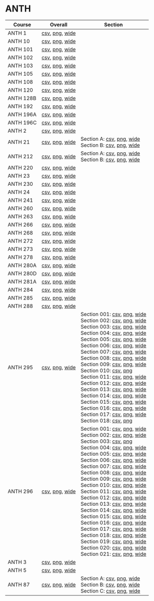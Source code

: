 # ANTH

| Course | Overall | Section |
| ------ | ------- | ------- |
| ANTH 1 | [csv](https://github.com/UCSD-Historical-Enrollment-Data/2024Fall/blob/main/overall/ANTH%201.csv), [png](https://raw.githubusercontent.com/UCSD-Historical-Enrollment-Data/2024Fall/main/plot_overall/ANTH%201.png), [wide](https://raw.githubusercontent.com/UCSD-Historical-Enrollment-Data/2024Fall/main/plot_overall_wide/ANTH%201.png) |  |
| ANTH 10 | [csv](https://github.com/UCSD-Historical-Enrollment-Data/2024Fall/blob/main/overall/ANTH%2010.csv), [png](https://raw.githubusercontent.com/UCSD-Historical-Enrollment-Data/2024Fall/main/plot_overall/ANTH%2010.png), [wide](https://raw.githubusercontent.com/UCSD-Historical-Enrollment-Data/2024Fall/main/plot_overall_wide/ANTH%2010.png) |  |
| ANTH 101 | [csv](https://github.com/UCSD-Historical-Enrollment-Data/2024Fall/blob/main/overall/ANTH%20101.csv), [png](https://raw.githubusercontent.com/UCSD-Historical-Enrollment-Data/2024Fall/main/plot_overall/ANTH%20101.png), [wide](https://raw.githubusercontent.com/UCSD-Historical-Enrollment-Data/2024Fall/main/plot_overall_wide/ANTH%20101.png) |  |
| ANTH 102 | [csv](https://github.com/UCSD-Historical-Enrollment-Data/2024Fall/blob/main/overall/ANTH%20102.csv), [png](https://raw.githubusercontent.com/UCSD-Historical-Enrollment-Data/2024Fall/main/plot_overall/ANTH%20102.png), [wide](https://raw.githubusercontent.com/UCSD-Historical-Enrollment-Data/2024Fall/main/plot_overall_wide/ANTH%20102.png) |  |
| ANTH 103 | [csv](https://github.com/UCSD-Historical-Enrollment-Data/2024Fall/blob/main/overall/ANTH%20103.csv), [png](https://raw.githubusercontent.com/UCSD-Historical-Enrollment-Data/2024Fall/main/plot_overall/ANTH%20103.png), [wide](https://raw.githubusercontent.com/UCSD-Historical-Enrollment-Data/2024Fall/main/plot_overall_wide/ANTH%20103.png) |  |
| ANTH 105 | [csv](https://github.com/UCSD-Historical-Enrollment-Data/2024Fall/blob/main/overall/ANTH%20105.csv), [png](https://raw.githubusercontent.com/UCSD-Historical-Enrollment-Data/2024Fall/main/plot_overall/ANTH%20105.png), [wide](https://raw.githubusercontent.com/UCSD-Historical-Enrollment-Data/2024Fall/main/plot_overall_wide/ANTH%20105.png) |  |
| ANTH 108 | [csv](https://github.com/UCSD-Historical-Enrollment-Data/2024Fall/blob/main/overall/ANTH%20108.csv), [png](https://raw.githubusercontent.com/UCSD-Historical-Enrollment-Data/2024Fall/main/plot_overall/ANTH%20108.png), [wide](https://raw.githubusercontent.com/UCSD-Historical-Enrollment-Data/2024Fall/main/plot_overall_wide/ANTH%20108.png) |  |
| ANTH 120 | [csv](https://github.com/UCSD-Historical-Enrollment-Data/2024Fall/blob/main/overall/ANTH%20120.csv), [png](https://raw.githubusercontent.com/UCSD-Historical-Enrollment-Data/2024Fall/main/plot_overall/ANTH%20120.png), [wide](https://raw.githubusercontent.com/UCSD-Historical-Enrollment-Data/2024Fall/main/plot_overall_wide/ANTH%20120.png) |  |
| ANTH 128B | [csv](https://github.com/UCSD-Historical-Enrollment-Data/2024Fall/blob/main/overall/ANTH%20128B.csv), [png](https://raw.githubusercontent.com/UCSD-Historical-Enrollment-Data/2024Fall/main/plot_overall/ANTH%20128B.png), [wide](https://raw.githubusercontent.com/UCSD-Historical-Enrollment-Data/2024Fall/main/plot_overall_wide/ANTH%20128B.png) |  |
| ANTH 192 | [csv](https://github.com/UCSD-Historical-Enrollment-Data/2024Fall/blob/main/overall/ANTH%20192.csv), [png](https://raw.githubusercontent.com/UCSD-Historical-Enrollment-Data/2024Fall/main/plot_overall/ANTH%20192.png), [wide](https://raw.githubusercontent.com/UCSD-Historical-Enrollment-Data/2024Fall/main/plot_overall_wide/ANTH%20192.png) |  |
| ANTH 196A | [csv](https://github.com/UCSD-Historical-Enrollment-Data/2024Fall/blob/main/overall/ANTH%20196A.csv), [png](https://raw.githubusercontent.com/UCSD-Historical-Enrollment-Data/2024Fall/main/plot_overall/ANTH%20196A.png), [wide](https://raw.githubusercontent.com/UCSD-Historical-Enrollment-Data/2024Fall/main/plot_overall_wide/ANTH%20196A.png) |  |
| ANTH 196C | [csv](https://github.com/UCSD-Historical-Enrollment-Data/2024Fall/blob/main/overall/ANTH%20196C.csv), [png](https://raw.githubusercontent.com/UCSD-Historical-Enrollment-Data/2024Fall/main/plot_overall/ANTH%20196C.png), [wide](https://raw.githubusercontent.com/UCSD-Historical-Enrollment-Data/2024Fall/main/plot_overall_wide/ANTH%20196C.png) |  |
| ANTH 2 | [csv](https://github.com/UCSD-Historical-Enrollment-Data/2024Fall/blob/main/overall/ANTH%202.csv), [png](https://raw.githubusercontent.com/UCSD-Historical-Enrollment-Data/2024Fall/main/plot_overall/ANTH%202.png), [wide](https://raw.githubusercontent.com/UCSD-Historical-Enrollment-Data/2024Fall/main/plot_overall_wide/ANTH%202.png) |  |
| ANTH 21 | [csv](https://github.com/UCSD-Historical-Enrollment-Data/2024Fall/blob/main/overall/ANTH%2021.csv), [png](https://raw.githubusercontent.com/UCSD-Historical-Enrollment-Data/2024Fall/main/plot_overall/ANTH%2021.png), [wide](https://raw.githubusercontent.com/UCSD-Historical-Enrollment-Data/2024Fall/main/plot_overall_wide/ANTH%2021.png) | Section A: [csv](https://github.com/UCSD-Historical-Enrollment-Data/2024Fall/blob/main/section/ANTH%2021_A.csv), [png](https://raw.githubusercontent.com/UCSD-Historical-Enrollment-Data/2024Fall/main/plot_section/ANTH%2021_A.png), [wide](https://raw.githubusercontent.com/UCSD-Historical-Enrollment-Data/2024Fall/main/plot_section_wide/ANTH%2021_A.png)<br>Section B: [csv](https://github.com/UCSD-Historical-Enrollment-Data/2024Fall/blob/main/section/ANTH%2021_B.csv), [png](https://raw.githubusercontent.com/UCSD-Historical-Enrollment-Data/2024Fall/main/plot_section/ANTH%2021_B.png), [wide](https://raw.githubusercontent.com/UCSD-Historical-Enrollment-Data/2024Fall/main/plot_section_wide/ANTH%2021_B.png) |
| ANTH 212 | [csv](https://github.com/UCSD-Historical-Enrollment-Data/2024Fall/blob/main/overall/ANTH%20212.csv), [png](https://raw.githubusercontent.com/UCSD-Historical-Enrollment-Data/2024Fall/main/plot_overall/ANTH%20212.png), [wide](https://raw.githubusercontent.com/UCSD-Historical-Enrollment-Data/2024Fall/main/plot_overall_wide/ANTH%20212.png) | Section A: [csv](https://github.com/UCSD-Historical-Enrollment-Data/2024Fall/blob/main/section/ANTH%20212_A.csv), [png](https://raw.githubusercontent.com/UCSD-Historical-Enrollment-Data/2024Fall/main/plot_section/ANTH%20212_A.png), [wide](https://raw.githubusercontent.com/UCSD-Historical-Enrollment-Data/2024Fall/main/plot_section_wide/ANTH%20212_A.png)<br>Section B: [csv](https://github.com/UCSD-Historical-Enrollment-Data/2024Fall/blob/main/section/ANTH%20212_B.csv), [png](https://raw.githubusercontent.com/UCSD-Historical-Enrollment-Data/2024Fall/main/plot_section/ANTH%20212_B.png), [wide](https://raw.githubusercontent.com/UCSD-Historical-Enrollment-Data/2024Fall/main/plot_section_wide/ANTH%20212_B.png) |
| ANTH 220 | [csv](https://github.com/UCSD-Historical-Enrollment-Data/2024Fall/blob/main/overall/ANTH%20220.csv), [png](https://raw.githubusercontent.com/UCSD-Historical-Enrollment-Data/2024Fall/main/plot_overall/ANTH%20220.png), [wide](https://raw.githubusercontent.com/UCSD-Historical-Enrollment-Data/2024Fall/main/plot_overall_wide/ANTH%20220.png) |  |
| ANTH 23 | [csv](https://github.com/UCSD-Historical-Enrollment-Data/2024Fall/blob/main/overall/ANTH%2023.csv), [png](https://raw.githubusercontent.com/UCSD-Historical-Enrollment-Data/2024Fall/main/plot_overall/ANTH%2023.png), [wide](https://raw.githubusercontent.com/UCSD-Historical-Enrollment-Data/2024Fall/main/plot_overall_wide/ANTH%2023.png) |  |
| ANTH 230 | [csv](https://github.com/UCSD-Historical-Enrollment-Data/2024Fall/blob/main/overall/ANTH%20230.csv), [png](https://raw.githubusercontent.com/UCSD-Historical-Enrollment-Data/2024Fall/main/plot_overall/ANTH%20230.png), [wide](https://raw.githubusercontent.com/UCSD-Historical-Enrollment-Data/2024Fall/main/plot_overall_wide/ANTH%20230.png) |  |
| ANTH 24 | [csv](https://github.com/UCSD-Historical-Enrollment-Data/2024Fall/blob/main/overall/ANTH%2024.csv), [png](https://raw.githubusercontent.com/UCSD-Historical-Enrollment-Data/2024Fall/main/plot_overall/ANTH%2024.png), [wide](https://raw.githubusercontent.com/UCSD-Historical-Enrollment-Data/2024Fall/main/plot_overall_wide/ANTH%2024.png) |  |
| ANTH 241 | [csv](https://github.com/UCSD-Historical-Enrollment-Data/2024Fall/blob/main/overall/ANTH%20241.csv), [png](https://raw.githubusercontent.com/UCSD-Historical-Enrollment-Data/2024Fall/main/plot_overall/ANTH%20241.png), [wide](https://raw.githubusercontent.com/UCSD-Historical-Enrollment-Data/2024Fall/main/plot_overall_wide/ANTH%20241.png) |  |
| ANTH 260 | [csv](https://github.com/UCSD-Historical-Enrollment-Data/2024Fall/blob/main/overall/ANTH%20260.csv), [png](https://raw.githubusercontent.com/UCSD-Historical-Enrollment-Data/2024Fall/main/plot_overall/ANTH%20260.png), [wide](https://raw.githubusercontent.com/UCSD-Historical-Enrollment-Data/2024Fall/main/plot_overall_wide/ANTH%20260.png) |  |
| ANTH 263 | [csv](https://github.com/UCSD-Historical-Enrollment-Data/2024Fall/blob/main/overall/ANTH%20263.csv), [png](https://raw.githubusercontent.com/UCSD-Historical-Enrollment-Data/2024Fall/main/plot_overall/ANTH%20263.png), [wide](https://raw.githubusercontent.com/UCSD-Historical-Enrollment-Data/2024Fall/main/plot_overall_wide/ANTH%20263.png) |  |
| ANTH 266 | [csv](https://github.com/UCSD-Historical-Enrollment-Data/2024Fall/blob/main/overall/ANTH%20266.csv), [png](https://raw.githubusercontent.com/UCSD-Historical-Enrollment-Data/2024Fall/main/plot_overall/ANTH%20266.png), [wide](https://raw.githubusercontent.com/UCSD-Historical-Enrollment-Data/2024Fall/main/plot_overall_wide/ANTH%20266.png) |  |
| ANTH 268 | [csv](https://github.com/UCSD-Historical-Enrollment-Data/2024Fall/blob/main/overall/ANTH%20268.csv), [png](https://raw.githubusercontent.com/UCSD-Historical-Enrollment-Data/2024Fall/main/plot_overall/ANTH%20268.png), [wide](https://raw.githubusercontent.com/UCSD-Historical-Enrollment-Data/2024Fall/main/plot_overall_wide/ANTH%20268.png) |  |
| ANTH 272 | [csv](https://github.com/UCSD-Historical-Enrollment-Data/2024Fall/blob/main/overall/ANTH%20272.csv), [png](https://raw.githubusercontent.com/UCSD-Historical-Enrollment-Data/2024Fall/main/plot_overall/ANTH%20272.png), [wide](https://raw.githubusercontent.com/UCSD-Historical-Enrollment-Data/2024Fall/main/plot_overall_wide/ANTH%20272.png) |  |
| ANTH 273 | [csv](https://github.com/UCSD-Historical-Enrollment-Data/2024Fall/blob/main/overall/ANTH%20273.csv), [png](https://raw.githubusercontent.com/UCSD-Historical-Enrollment-Data/2024Fall/main/plot_overall/ANTH%20273.png), [wide](https://raw.githubusercontent.com/UCSD-Historical-Enrollment-Data/2024Fall/main/plot_overall_wide/ANTH%20273.png) |  |
| ANTH 278 | [csv](https://github.com/UCSD-Historical-Enrollment-Data/2024Fall/blob/main/overall/ANTH%20278.csv), [png](https://raw.githubusercontent.com/UCSD-Historical-Enrollment-Data/2024Fall/main/plot_overall/ANTH%20278.png), [wide](https://raw.githubusercontent.com/UCSD-Historical-Enrollment-Data/2024Fall/main/plot_overall_wide/ANTH%20278.png) |  |
| ANTH 280A | [csv](https://github.com/UCSD-Historical-Enrollment-Data/2024Fall/blob/main/overall/ANTH%20280A.csv), [png](https://raw.githubusercontent.com/UCSD-Historical-Enrollment-Data/2024Fall/main/plot_overall/ANTH%20280A.png), [wide](https://raw.githubusercontent.com/UCSD-Historical-Enrollment-Data/2024Fall/main/plot_overall_wide/ANTH%20280A.png) |  |
| ANTH 280D | [csv](https://github.com/UCSD-Historical-Enrollment-Data/2024Fall/blob/main/overall/ANTH%20280D.csv), [png](https://raw.githubusercontent.com/UCSD-Historical-Enrollment-Data/2024Fall/main/plot_overall/ANTH%20280D.png), [wide](https://raw.githubusercontent.com/UCSD-Historical-Enrollment-Data/2024Fall/main/plot_overall_wide/ANTH%20280D.png) |  |
| ANTH 281A | [csv](https://github.com/UCSD-Historical-Enrollment-Data/2024Fall/blob/main/overall/ANTH%20281A.csv), [png](https://raw.githubusercontent.com/UCSD-Historical-Enrollment-Data/2024Fall/main/plot_overall/ANTH%20281A.png), [wide](https://raw.githubusercontent.com/UCSD-Historical-Enrollment-Data/2024Fall/main/plot_overall_wide/ANTH%20281A.png) |  |
| ANTH 284 | [csv](https://github.com/UCSD-Historical-Enrollment-Data/2024Fall/blob/main/overall/ANTH%20284.csv), [png](https://raw.githubusercontent.com/UCSD-Historical-Enrollment-Data/2024Fall/main/plot_overall/ANTH%20284.png), [wide](https://raw.githubusercontent.com/UCSD-Historical-Enrollment-Data/2024Fall/main/plot_overall_wide/ANTH%20284.png) |  |
| ANTH 285 | [csv](https://github.com/UCSD-Historical-Enrollment-Data/2024Fall/blob/main/overall/ANTH%20285.csv), [png](https://raw.githubusercontent.com/UCSD-Historical-Enrollment-Data/2024Fall/main/plot_overall/ANTH%20285.png), [wide](https://raw.githubusercontent.com/UCSD-Historical-Enrollment-Data/2024Fall/main/plot_overall_wide/ANTH%20285.png) |  |
| ANTH 288 | [csv](https://github.com/UCSD-Historical-Enrollment-Data/2024Fall/blob/main/overall/ANTH%20288.csv), [png](https://raw.githubusercontent.com/UCSD-Historical-Enrollment-Data/2024Fall/main/plot_overall/ANTH%20288.png), [wide](https://raw.githubusercontent.com/UCSD-Historical-Enrollment-Data/2024Fall/main/plot_overall_wide/ANTH%20288.png) |  |
| ANTH 295 | [csv](https://github.com/UCSD-Historical-Enrollment-Data/2024Fall/blob/main/overall/ANTH%20295.csv), [png](https://raw.githubusercontent.com/UCSD-Historical-Enrollment-Data/2024Fall/main/plot_overall/ANTH%20295.png), [wide](https://raw.githubusercontent.com/UCSD-Historical-Enrollment-Data/2024Fall/main/plot_overall_wide/ANTH%20295.png) | Section 001: [csv](https://github.com/UCSD-Historical-Enrollment-Data/2024Fall/blob/main/section/ANTH%20295_001.csv), [png](https://raw.githubusercontent.com/UCSD-Historical-Enrollment-Data/2024Fall/main/plot_section/ANTH%20295_001.png), [wide](https://raw.githubusercontent.com/UCSD-Historical-Enrollment-Data/2024Fall/main/plot_section_wide/ANTH%20295_001.png)<br>Section 002: [csv](https://github.com/UCSD-Historical-Enrollment-Data/2024Fall/blob/main/section/ANTH%20295_002.csv), [png](https://raw.githubusercontent.com/UCSD-Historical-Enrollment-Data/2024Fall/main/plot_section/ANTH%20295_002.png), [wide](https://raw.githubusercontent.com/UCSD-Historical-Enrollment-Data/2024Fall/main/plot_section_wide/ANTH%20295_002.png)<br>Section 003: [csv](https://github.com/UCSD-Historical-Enrollment-Data/2024Fall/blob/main/section/ANTH%20295_003.csv), [png](https://raw.githubusercontent.com/UCSD-Historical-Enrollment-Data/2024Fall/main/plot_section/ANTH%20295_003.png), [wide](https://raw.githubusercontent.com/UCSD-Historical-Enrollment-Data/2024Fall/main/plot_section_wide/ANTH%20295_003.png)<br>Section 004: [csv](https://github.com/UCSD-Historical-Enrollment-Data/2024Fall/blob/main/section/ANTH%20295_004.csv), [png](https://raw.githubusercontent.com/UCSD-Historical-Enrollment-Data/2024Fall/main/plot_section/ANTH%20295_004.png), [wide](https://raw.githubusercontent.com/UCSD-Historical-Enrollment-Data/2024Fall/main/plot_section_wide/ANTH%20295_004.png)<br>Section 005: [csv](https://github.com/UCSD-Historical-Enrollment-Data/2024Fall/blob/main/section/ANTH%20295_005.csv), [png](https://raw.githubusercontent.com/UCSD-Historical-Enrollment-Data/2024Fall/main/plot_section/ANTH%20295_005.png), [wide](https://raw.githubusercontent.com/UCSD-Historical-Enrollment-Data/2024Fall/main/plot_section_wide/ANTH%20295_005.png)<br>Section 006: [csv](https://github.com/UCSD-Historical-Enrollment-Data/2024Fall/blob/main/section/ANTH%20295_006.csv), [png](https://raw.githubusercontent.com/UCSD-Historical-Enrollment-Data/2024Fall/main/plot_section/ANTH%20295_006.png), [wide](https://raw.githubusercontent.com/UCSD-Historical-Enrollment-Data/2024Fall/main/plot_section_wide/ANTH%20295_006.png)<br>Section 007: [csv](https://github.com/UCSD-Historical-Enrollment-Data/2024Fall/blob/main/section/ANTH%20295_007.csv), [png](https://raw.githubusercontent.com/UCSD-Historical-Enrollment-Data/2024Fall/main/plot_section/ANTH%20295_007.png), [wide](https://raw.githubusercontent.com/UCSD-Historical-Enrollment-Data/2024Fall/main/plot_section_wide/ANTH%20295_007.png)<br>Section 008: [csv](https://github.com/UCSD-Historical-Enrollment-Data/2024Fall/blob/main/section/ANTH%20295_008.csv), [png](https://raw.githubusercontent.com/UCSD-Historical-Enrollment-Data/2024Fall/main/plot_section/ANTH%20295_008.png), [wide](https://raw.githubusercontent.com/UCSD-Historical-Enrollment-Data/2024Fall/main/plot_section_wide/ANTH%20295_008.png)<br>Section 009: [csv](https://github.com/UCSD-Historical-Enrollment-Data/2024Fall/blob/main/section/ANTH%20295_009.csv), [png](https://raw.githubusercontent.com/UCSD-Historical-Enrollment-Data/2024Fall/main/plot_section/ANTH%20295_009.png), [wide](https://raw.githubusercontent.com/UCSD-Historical-Enrollment-Data/2024Fall/main/plot_section_wide/ANTH%20295_009.png)<br>Section 010: [csv](https://github.com/UCSD-Historical-Enrollment-Data/2024Fall/blob/main/section/ANTH%20295_010.csv), [png](https://raw.githubusercontent.com/UCSD-Historical-Enrollment-Data/2024Fall/main/plot_section/ANTH%20295_010.png)<br>Section 011: [csv](https://github.com/UCSD-Historical-Enrollment-Data/2024Fall/blob/main/section/ANTH%20295_011.csv), [png](https://raw.githubusercontent.com/UCSD-Historical-Enrollment-Data/2024Fall/main/plot_section/ANTH%20295_011.png), [wide](https://raw.githubusercontent.com/UCSD-Historical-Enrollment-Data/2024Fall/main/plot_section_wide/ANTH%20295_011.png)<br>Section 012: [csv](https://github.com/UCSD-Historical-Enrollment-Data/2024Fall/blob/main/section/ANTH%20295_012.csv), [png](https://raw.githubusercontent.com/UCSD-Historical-Enrollment-Data/2024Fall/main/plot_section/ANTH%20295_012.png), [wide](https://raw.githubusercontent.com/UCSD-Historical-Enrollment-Data/2024Fall/main/plot_section_wide/ANTH%20295_012.png)<br>Section 013: [csv](https://github.com/UCSD-Historical-Enrollment-Data/2024Fall/blob/main/section/ANTH%20295_013.csv), [png](https://raw.githubusercontent.com/UCSD-Historical-Enrollment-Data/2024Fall/main/plot_section/ANTH%20295_013.png), [wide](https://raw.githubusercontent.com/UCSD-Historical-Enrollment-Data/2024Fall/main/plot_section_wide/ANTH%20295_013.png)<br>Section 014: [csv](https://github.com/UCSD-Historical-Enrollment-Data/2024Fall/blob/main/section/ANTH%20295_014.csv), [png](https://raw.githubusercontent.com/UCSD-Historical-Enrollment-Data/2024Fall/main/plot_section/ANTH%20295_014.png), [wide](https://raw.githubusercontent.com/UCSD-Historical-Enrollment-Data/2024Fall/main/plot_section_wide/ANTH%20295_014.png)<br>Section 015: [csv](https://github.com/UCSD-Historical-Enrollment-Data/2024Fall/blob/main/section/ANTH%20295_015.csv), [png](https://raw.githubusercontent.com/UCSD-Historical-Enrollment-Data/2024Fall/main/plot_section/ANTH%20295_015.png), [wide](https://raw.githubusercontent.com/UCSD-Historical-Enrollment-Data/2024Fall/main/plot_section_wide/ANTH%20295_015.png)<br>Section 016: [csv](https://github.com/UCSD-Historical-Enrollment-Data/2024Fall/blob/main/section/ANTH%20295_016.csv), [png](https://raw.githubusercontent.com/UCSD-Historical-Enrollment-Data/2024Fall/main/plot_section/ANTH%20295_016.png), [wide](https://raw.githubusercontent.com/UCSD-Historical-Enrollment-Data/2024Fall/main/plot_section_wide/ANTH%20295_016.png)<br>Section 017: [csv](https://github.com/UCSD-Historical-Enrollment-Data/2024Fall/blob/main/section/ANTH%20295_017.csv), [png](https://raw.githubusercontent.com/UCSD-Historical-Enrollment-Data/2024Fall/main/plot_section/ANTH%20295_017.png), [wide](https://raw.githubusercontent.com/UCSD-Historical-Enrollment-Data/2024Fall/main/plot_section_wide/ANTH%20295_017.png)<br>Section 018: [csv](https://github.com/UCSD-Historical-Enrollment-Data/2024Fall/blob/main/section/ANTH%20295_018.csv), [png](https://raw.githubusercontent.com/UCSD-Historical-Enrollment-Data/2024Fall/main/plot_section/ANTH%20295_018.png) |
| ANTH 296 | [csv](https://github.com/UCSD-Historical-Enrollment-Data/2024Fall/blob/main/overall/ANTH%20296.csv), [png](https://raw.githubusercontent.com/UCSD-Historical-Enrollment-Data/2024Fall/main/plot_overall/ANTH%20296.png), [wide](https://raw.githubusercontent.com/UCSD-Historical-Enrollment-Data/2024Fall/main/plot_overall_wide/ANTH%20296.png) | Section 001: [csv](https://github.com/UCSD-Historical-Enrollment-Data/2024Fall/blob/main/section/ANTH%20296_001.csv), [png](https://raw.githubusercontent.com/UCSD-Historical-Enrollment-Data/2024Fall/main/plot_section/ANTH%20296_001.png), [wide](https://raw.githubusercontent.com/UCSD-Historical-Enrollment-Data/2024Fall/main/plot_section_wide/ANTH%20296_001.png)<br>Section 002: [csv](https://github.com/UCSD-Historical-Enrollment-Data/2024Fall/blob/main/section/ANTH%20296_002.csv), [png](https://raw.githubusercontent.com/UCSD-Historical-Enrollment-Data/2024Fall/main/plot_section/ANTH%20296_002.png), [wide](https://raw.githubusercontent.com/UCSD-Historical-Enrollment-Data/2024Fall/main/plot_section_wide/ANTH%20296_002.png)<br>Section 003: [csv](https://github.com/UCSD-Historical-Enrollment-Data/2024Fall/blob/main/section/ANTH%20296_003.csv), [png](https://raw.githubusercontent.com/UCSD-Historical-Enrollment-Data/2024Fall/main/plot_section/ANTH%20296_003.png)<br>Section 004: [csv](https://github.com/UCSD-Historical-Enrollment-Data/2024Fall/blob/main/section/ANTH%20296_004.csv), [png](https://raw.githubusercontent.com/UCSD-Historical-Enrollment-Data/2024Fall/main/plot_section/ANTH%20296_004.png), [wide](https://raw.githubusercontent.com/UCSD-Historical-Enrollment-Data/2024Fall/main/plot_section_wide/ANTH%20296_004.png)<br>Section 005: [csv](https://github.com/UCSD-Historical-Enrollment-Data/2024Fall/blob/main/section/ANTH%20296_005.csv), [png](https://raw.githubusercontent.com/UCSD-Historical-Enrollment-Data/2024Fall/main/plot_section/ANTH%20296_005.png), [wide](https://raw.githubusercontent.com/UCSD-Historical-Enrollment-Data/2024Fall/main/plot_section_wide/ANTH%20296_005.png)<br>Section 006: [csv](https://github.com/UCSD-Historical-Enrollment-Data/2024Fall/blob/main/section/ANTH%20296_006.csv), [png](https://raw.githubusercontent.com/UCSD-Historical-Enrollment-Data/2024Fall/main/plot_section/ANTH%20296_006.png), [wide](https://raw.githubusercontent.com/UCSD-Historical-Enrollment-Data/2024Fall/main/plot_section_wide/ANTH%20296_006.png)<br>Section 007: [csv](https://github.com/UCSD-Historical-Enrollment-Data/2024Fall/blob/main/section/ANTH%20296_007.csv), [png](https://raw.githubusercontent.com/UCSD-Historical-Enrollment-Data/2024Fall/main/plot_section/ANTH%20296_007.png), [wide](https://raw.githubusercontent.com/UCSD-Historical-Enrollment-Data/2024Fall/main/plot_section_wide/ANTH%20296_007.png)<br>Section 008: [csv](https://github.com/UCSD-Historical-Enrollment-Data/2024Fall/blob/main/section/ANTH%20296_008.csv), [png](https://raw.githubusercontent.com/UCSD-Historical-Enrollment-Data/2024Fall/main/plot_section/ANTH%20296_008.png), [wide](https://raw.githubusercontent.com/UCSD-Historical-Enrollment-Data/2024Fall/main/plot_section_wide/ANTH%20296_008.png)<br>Section 009: [csv](https://github.com/UCSD-Historical-Enrollment-Data/2024Fall/blob/main/section/ANTH%20296_009.csv), [png](https://raw.githubusercontent.com/UCSD-Historical-Enrollment-Data/2024Fall/main/plot_section/ANTH%20296_009.png), [wide](https://raw.githubusercontent.com/UCSD-Historical-Enrollment-Data/2024Fall/main/plot_section_wide/ANTH%20296_009.png)<br>Section 010: [csv](https://github.com/UCSD-Historical-Enrollment-Data/2024Fall/blob/main/section/ANTH%20296_010.csv), [png](https://raw.githubusercontent.com/UCSD-Historical-Enrollment-Data/2024Fall/main/plot_section/ANTH%20296_010.png), [wide](https://raw.githubusercontent.com/UCSD-Historical-Enrollment-Data/2024Fall/main/plot_section_wide/ANTH%20296_010.png)<br>Section 011: [csv](https://github.com/UCSD-Historical-Enrollment-Data/2024Fall/blob/main/section/ANTH%20296_011.csv), [png](https://raw.githubusercontent.com/UCSD-Historical-Enrollment-Data/2024Fall/main/plot_section/ANTH%20296_011.png), [wide](https://raw.githubusercontent.com/UCSD-Historical-Enrollment-Data/2024Fall/main/plot_section_wide/ANTH%20296_011.png)<br>Section 012: [csv](https://github.com/UCSD-Historical-Enrollment-Data/2024Fall/blob/main/section/ANTH%20296_012.csv), [png](https://raw.githubusercontent.com/UCSD-Historical-Enrollment-Data/2024Fall/main/plot_section/ANTH%20296_012.png), [wide](https://raw.githubusercontent.com/UCSD-Historical-Enrollment-Data/2024Fall/main/plot_section_wide/ANTH%20296_012.png)<br>Section 013: [csv](https://github.com/UCSD-Historical-Enrollment-Data/2024Fall/blob/main/section/ANTH%20296_013.csv), [png](https://raw.githubusercontent.com/UCSD-Historical-Enrollment-Data/2024Fall/main/plot_section/ANTH%20296_013.png), [wide](https://raw.githubusercontent.com/UCSD-Historical-Enrollment-Data/2024Fall/main/plot_section_wide/ANTH%20296_013.png)<br>Section 014: [csv](https://github.com/UCSD-Historical-Enrollment-Data/2024Fall/blob/main/section/ANTH%20296_014.csv), [png](https://raw.githubusercontent.com/UCSD-Historical-Enrollment-Data/2024Fall/main/plot_section/ANTH%20296_014.png), [wide](https://raw.githubusercontent.com/UCSD-Historical-Enrollment-Data/2024Fall/main/plot_section_wide/ANTH%20296_014.png)<br>Section 015: [csv](https://github.com/UCSD-Historical-Enrollment-Data/2024Fall/blob/main/section/ANTH%20296_015.csv), [png](https://raw.githubusercontent.com/UCSD-Historical-Enrollment-Data/2024Fall/main/plot_section/ANTH%20296_015.png), [wide](https://raw.githubusercontent.com/UCSD-Historical-Enrollment-Data/2024Fall/main/plot_section_wide/ANTH%20296_015.png)<br>Section 016: [csv](https://github.com/UCSD-Historical-Enrollment-Data/2024Fall/blob/main/section/ANTH%20296_016.csv), [png](https://raw.githubusercontent.com/UCSD-Historical-Enrollment-Data/2024Fall/main/plot_section/ANTH%20296_016.png), [wide](https://raw.githubusercontent.com/UCSD-Historical-Enrollment-Data/2024Fall/main/plot_section_wide/ANTH%20296_016.png)<br>Section 017: [csv](https://github.com/UCSD-Historical-Enrollment-Data/2024Fall/blob/main/section/ANTH%20296_017.csv), [png](https://raw.githubusercontent.com/UCSD-Historical-Enrollment-Data/2024Fall/main/plot_section/ANTH%20296_017.png), [wide](https://raw.githubusercontent.com/UCSD-Historical-Enrollment-Data/2024Fall/main/plot_section_wide/ANTH%20296_017.png)<br>Section 018: [csv](https://github.com/UCSD-Historical-Enrollment-Data/2024Fall/blob/main/section/ANTH%20296_018.csv), [png](https://raw.githubusercontent.com/UCSD-Historical-Enrollment-Data/2024Fall/main/plot_section/ANTH%20296_018.png), [wide](https://raw.githubusercontent.com/UCSD-Historical-Enrollment-Data/2024Fall/main/plot_section_wide/ANTH%20296_018.png)<br>Section 019: [csv](https://github.com/UCSD-Historical-Enrollment-Data/2024Fall/blob/main/section/ANTH%20296_019.csv), [png](https://raw.githubusercontent.com/UCSD-Historical-Enrollment-Data/2024Fall/main/plot_section/ANTH%20296_019.png), [wide](https://raw.githubusercontent.com/UCSD-Historical-Enrollment-Data/2024Fall/main/plot_section_wide/ANTH%20296_019.png)<br>Section 020: [csv](https://github.com/UCSD-Historical-Enrollment-Data/2024Fall/blob/main/section/ANTH%20296_020.csv), [png](https://raw.githubusercontent.com/UCSD-Historical-Enrollment-Data/2024Fall/main/plot_section/ANTH%20296_020.png), [wide](https://raw.githubusercontent.com/UCSD-Historical-Enrollment-Data/2024Fall/main/plot_section_wide/ANTH%20296_020.png)<br>Section 021: [csv](https://github.com/UCSD-Historical-Enrollment-Data/2024Fall/blob/main/section/ANTH%20296_021.csv), [png](https://raw.githubusercontent.com/UCSD-Historical-Enrollment-Data/2024Fall/main/plot_section/ANTH%20296_021.png), [wide](https://raw.githubusercontent.com/UCSD-Historical-Enrollment-Data/2024Fall/main/plot_section_wide/ANTH%20296_021.png) |
| ANTH 3 | [csv](https://github.com/UCSD-Historical-Enrollment-Data/2024Fall/blob/main/overall/ANTH%203.csv), [png](https://raw.githubusercontent.com/UCSD-Historical-Enrollment-Data/2024Fall/main/plot_overall/ANTH%203.png), [wide](https://raw.githubusercontent.com/UCSD-Historical-Enrollment-Data/2024Fall/main/plot_overall_wide/ANTH%203.png) |  |
| ANTH 5 | [csv](https://github.com/UCSD-Historical-Enrollment-Data/2024Fall/blob/main/overall/ANTH%205.csv), [png](https://raw.githubusercontent.com/UCSD-Historical-Enrollment-Data/2024Fall/main/plot_overall/ANTH%205.png), [wide](https://raw.githubusercontent.com/UCSD-Historical-Enrollment-Data/2024Fall/main/plot_overall_wide/ANTH%205.png) |  |
| ANTH 87 | [csv](https://github.com/UCSD-Historical-Enrollment-Data/2024Fall/blob/main/overall/ANTH%2087.csv), [png](https://raw.githubusercontent.com/UCSD-Historical-Enrollment-Data/2024Fall/main/plot_overall/ANTH%2087.png), [wide](https://raw.githubusercontent.com/UCSD-Historical-Enrollment-Data/2024Fall/main/plot_overall_wide/ANTH%2087.png) | Section A: [csv](https://github.com/UCSD-Historical-Enrollment-Data/2024Fall/blob/main/section/ANTH%2087_A.csv), [png](https://raw.githubusercontent.com/UCSD-Historical-Enrollment-Data/2024Fall/main/plot_section/ANTH%2087_A.png), [wide](https://raw.githubusercontent.com/UCSD-Historical-Enrollment-Data/2024Fall/main/plot_section_wide/ANTH%2087_A.png)<br>Section B: [csv](https://github.com/UCSD-Historical-Enrollment-Data/2024Fall/blob/main/section/ANTH%2087_B.csv), [png](https://raw.githubusercontent.com/UCSD-Historical-Enrollment-Data/2024Fall/main/plot_section/ANTH%2087_B.png), [wide](https://raw.githubusercontent.com/UCSD-Historical-Enrollment-Data/2024Fall/main/plot_section_wide/ANTH%2087_B.png)<br>Section C: [csv](https://github.com/UCSD-Historical-Enrollment-Data/2024Fall/blob/main/section/ANTH%2087_C.csv), [png](https://raw.githubusercontent.com/UCSD-Historical-Enrollment-Data/2024Fall/main/plot_section/ANTH%2087_C.png), [wide](https://raw.githubusercontent.com/UCSD-Historical-Enrollment-Data/2024Fall/main/plot_section_wide/ANTH%2087_C.png) |
